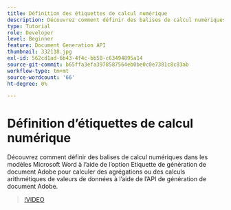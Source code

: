 ```yaml
---
title: Définition des étiquettes de calcul numérique
description: Découvrez comment définir des balises de calcul numériques dans les modèles Microsoft Word à l’aide du marqueur de génération de document Adobe pour calculer des agrégations ou des calculs arithmétiques de valeurs de données à l’aide de l’API de génération de document Adobe
type: Tutorial
role: Developer
level: Beginner
feature: Document Generation API
thumbnail: 332118.jpg
exl-id: 562cd1ad-6b43-4f4c-bb58-c63494895a14
source-git-commit: b65ffa3efa3978587564eb0be0c0e7381c8c83ab
workflow-type: tm+mt
source-wordcount: '66'
ht-degree: 0%

---
```


# Définition d’étiquettes de calcul numérique

Découvrez comment définir des balises de calcul numériques dans les modèles Microsoft Word à l’aide de l’option Etiquette de génération de document Adobe pour calculer des agrégations ou des calculs arithmétiques de valeurs de données à l’aide de l’API de génération de document Adobe.

>[!VIDEO](https://video.tv.adobe.com/v/332118?hidetitle=true)
